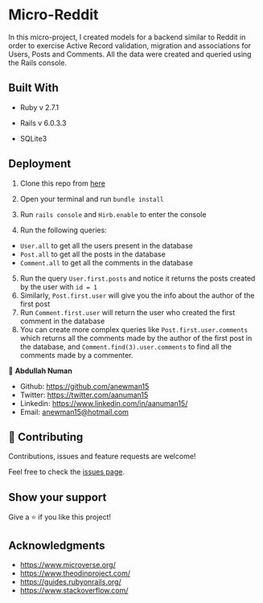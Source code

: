 # Micro-Reddit

In this micro-project, I created models for a backend similar to Reddit in order to exercise Active Record validation, migration and associations for Users, Posts and Comments. All the data were created and queried using the Rails console.

## Built With

* Ruby v 2.7.1

* Rails v 6.0.3.3

* SQLite3


## Deployment

1. Clone this repo from [here](https://github.com/anewman15/micro-reddit/)

2. Open your terminal and run `bundle install`
3. Run `rails console` and `Hirb.enable` to enter the console
4. Run the following queries:
- `User.all` to get all the users present in the database
- `Post.all` to get all the posts in the database
- `Comment.all` to get all the comments in the database

5. Run the query `User.first.posts` and notice it returns the posts created by the user with `id = 1`
6. Similarly, `Post.first.user` will give you the info about the author of the first post
7. Run `Comment.first.user` will return the user who created the first comment in the database
8. You can create more complex queries like `Post.first.user.comments` which returns all the comments made by the author of the first post in the database, and `Comment.find(3).user.comments` to find all the comments made by a commenter.

👤 **Abdullah Numan**

- Github:   https://github.com/anewman15
- Twitter:  https://twitter.com/aanuman15
- Linkedin: https://www.linkedin.com/in/aanuman15/
- Email:    anewman15@hotmail.com

## 🤝 Contributing

Contributions, issues and feature requests are welcome!

Feel free to check the [issues page](issues/).

## Show your support

Give a ⭐️ if you like this project!

## Acknowledgments

- https://www.microverse.org/
- https://www.theodinproject.com/
- https://guides.rubyonrails.org/
- https://www.stackoverflow.com/
